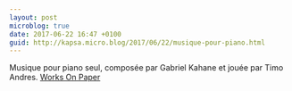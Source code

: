 ```yaml
---
layout: post
microblog: true
date: 2017-06-22 16:47 +0100
guid: http://kapsa.micro.blog/2017/06/22/musique-pour-piano.html
---
```

Musique pour piano seul, composée par Gabriel Kahane et jouée par Timo Andres. [Works On Paper](https://gabrielkahane.bandcamp.com/album/works-on-paper-music-for-solo-piano)
